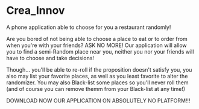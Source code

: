 # Crea_Innov
A phone application able to choose for you a restaurant randomly!

Are you bored of not being able to choose a place to eat or to order from when you're with your friends?
ASK NO MORE! Our application will allow you to find a semi-Random place near you, neither you nor your friends will have to choose and take decisions!

Though... you'll be able to re-roll if the proposition doesn't satisfy you, you also may list your favorite places, as well as you least favorite to alter the randomizer. You may also Black-list some places so you'll never roll them (and of course you can remove themm from your Black-list at any time!)

DOWNLOAD NOW OUR APPLICATION ON ABSOLUTELY NO PLATFORM!!!
